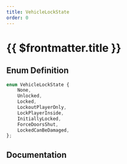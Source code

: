 ```yaml
---
title: VehicleLockState
order: 0
---
```


# {{ $frontmatter.title }}

## Enum Definition

```ts
enum VehicleLockState {
    None,
    Unlocked,
    Locked,
    LockoutPlayerOnly,
    LockPlayerInside,
    InitiallyLocked,
    ForceDoorsShut,
    LockedCanBeDamaged,
};
```

## Documentation

<!--@include: ./parts/vehicleLockState.md-->
